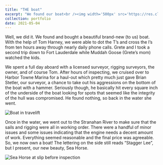 ```yaml
---
title: "THE boat"
excerpt: "We found our boat<br /><img width='500px' src='https://res.cloudinary.com/stevenbitner-com/image/upload/v1645802985/IMG_20210318_075741481_HDR_2_e3bseg.jpg' alt='Sea Horse' />"
collection: portfolio
date: 2021-05-04
---
```


Well, we did it. We found and bought a beautiful brand-new (to us) boat. With the help of Tom Harney, we were able to dot the T’s and cross the I’s from ten hours away through nearly daily phone calls. Grete and I took a second trip down to Fort Lauderdale while Muddah Goose (Grete’s mom) watched the kids.

We spent a full day aboard with a licensed surveyor, rigging surveyors, the owner, and of course Tom. After hours of inspecting, we cruised over to Harbor Towne Marina for a haul-out which pretty much just gave Brian Stetler, our surveyor, a chance to take out his aggressions on the bottom of the boat with a hammer. Seriously though, he basically hit every square inch of the underside of the boat looking for spots that seemed like the integrity of the hull was compromised. He found nothing, so back in the water she went.

![Boat in travelift](https://res.cloudinary.com/stevenbitner-com/image/upload/v1645802988/IMG_20210318_102425626_HDR_1_dbiqrm.jpg)

Once in the water, we went out to the Stranahan River to make sure that the sails and rigging were all in working order. There were a handful of minor issues and some issues indicating that the engine needs a decent amount of work. Everything seemed reasonable and the final price was agreeable. So, we now own a boat! The lettering on the side still reads “Stagger Lee”, but I present, our new beauty, Sea Horse.

![Sea Horse at slip before inspection](https://res.cloudinary.com/stevenbitner-com/image/upload/v1645802985/IMG_20210318_075741481_HDR_2_e3bseg.jpg)
